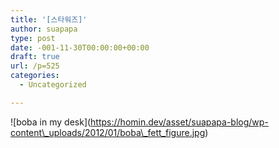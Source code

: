 ```yaml
---
title: '[스타워즈]'
author: suapapa
type: post
date: -001-11-30T00:00:00+00:00
draft: true
url: /p=525
categories:
  - Uncategorized

---
```

!\[boba in my desk\](https://homin.dev/asset/suapapa-blog/wp-content\_uploads/2012/01/boba\_fett_figure.jpg)